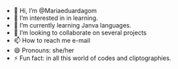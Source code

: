 - 👋 Hi, I’m @Mariaeduardagom
- 👀 I’m interested in in learning.
- 🌱 I’m currently learning Janva languages.
- 💞️ I’m looking to collaborate on several projects
- 📫 How to reach me e-mail
- 😄 Pronouns: she/her
- ⚡ Fun fact: in all this world of codes and cliptographies.

<!---
Mariaeduardagom/Mariaeduardagom is a ✨ special ✨ repository because its `README.md` (this file) appears on your GitHub profile.
You can click the Preview link to take a look at your changes.
--->
